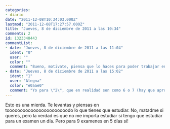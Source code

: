 ```yaml
---
categories:
- diario
date: "2011-12-08T10:34:03.000Z"
lastmod: "2011-12-08T17:27:57.000Z"
title: "Jueves, 8 de diciembre de 2011 a las 10:34"
comments: 2
id: 1323340443
commentList:
- date: "Jueves, 8 de diciembre de 2011 a las 11:04"
  ident: "0"
  user: ""
  color: ""
  comment: "Bueno, motivate, piensa que lo haces para poder trabajar en los que te gusta. Poder, puedes."
- date: "Jueves, 8 de diciembre de 2011 a las 15:02"
  ident: "1"
  user: "Alegna"
  color: "e0aae0"
  comment: "Yo para \"2\", que en realidad son como 6 o 7 (hay que aprobar todas las partes). Y a más de 300 páginas por examen :( Bueno, y el práctico."
---
```


Esto es una mierda. Te levantas y piensas en tooooooooooooooooooooooodo lo que tienes que estudiar. No, matadme si queres, pero la verdad es que no me importa estudiar si tengo que estudiar para un examen un día. Pero para 9 examenes en 5 días si!